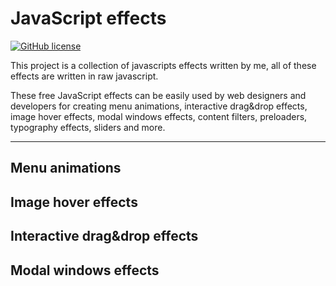 # JavaScript effects
[![GitHub license](https://badges.frapsoft.com/os/mit/mit.svg?v=103)](https://github.com/char1eschen/JavaScript-effects/blob/master/LICENSE.md)

This project is a collection of javascripts effects written by me, all of these effects are written in raw javascript.

These free JavaScript effects can be easily used by web designers and developers for creating menu animations, interactive drag&drop effects, image hover effects, modal windows effects, content filters, preloaders, typography effects, sliders and more.

---
## Menu animations

## Image  hover effects

## Interactive drag&drop effects

## Modal windows effects
